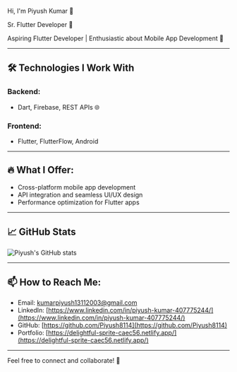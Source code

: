  Hi, I'm Piyush Kumar 👋

Sr. Flutter Developer 🚀

Aspiring Flutter Developer | Enthusiastic about Mobile App Development 🚀  

---

## 🛠 Technologies I Work With
### Backend:
- Dart, Firebase, REST APIs 🌐  
### Frontend:
- Flutter, FlutterFlow, Android  

---

## 🔥 What I Offer:
- Cross-platform mobile app development  
- API integration and seamless UI/UX design  
- Performance optimization for Flutter apps  

---

## 📈 GitHub Stats
![Piyush's GitHub stats](https://github-readme-stats.vercel.app/api?username=Piyush8114&show_icons=true&theme=radical)

---

## 📫 How to Reach Me:
- Email: [kumarpiyush13112003@gmail.com](mailto:kumarpiyush13112003@gmail.com)  
- LinkedIn: [https://www.linkedin.com/in/piyush-kumar-407775244/](https://www.linkedin.com/in/piyush-kumar-407775244/)  
- GitHub: [https://github.com/Piyush8114](https://github.com/Piyush8114)
- Portfolio: [https://delightful-sprite-caec56.netlify.app/](https://delightful-sprite-caec56.netlify.app/)

---

Feel free to connect and collaborate! 🌟
